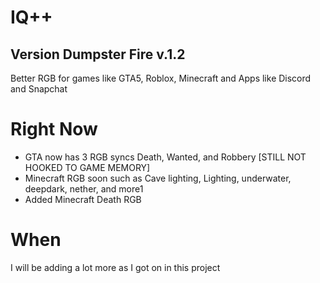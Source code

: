 # IQ++ 
## Version Dumpster Fire v.1.2 
Better RGB for games like GTA5, Roblox, Minecraft and Apps like Discord and Snapchat

# Right Now
- GTA now has 3 RGB syncs Death, Wanted, and Robbery [STILL NOT HOOKED TO GAME MEMORY]
- Minecraft RGB soon such as Cave lighting, Lighting, underwater, deepdark, nether, and more1
- Added Minecraft Death RGB
# When
I will be adding a lot more as I got on in this project
